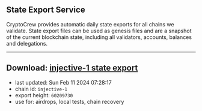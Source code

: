 ## State Export Service
CryptoCrew provides automatic daily state exports for all chains we validate. State export files can be used as genesis files and are a snapshot of the current blockchain state, including all validators, accounts, balances and delegations.

---
**Download: [injective-1 state export](https://dl.ccvalidators.com/SERVICE/injective/injective-1_export_60209730.json)**
---

- last updated: Sun Feb 11 2024 07:28:17
- chain id: `injective-1`
- export height: `60209730`
- use for: airdrops, local tests, chain recovery
